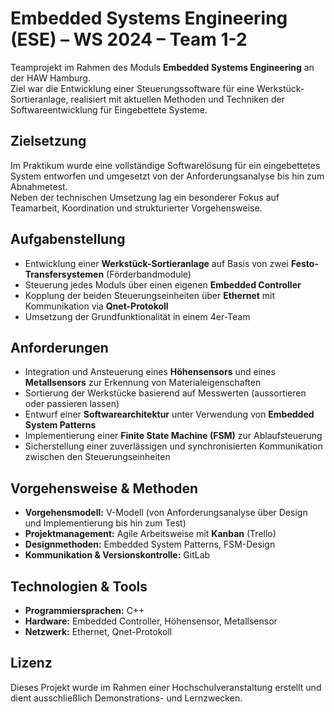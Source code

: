 # Embedded Systems Engineering (ESE) – WS 2024 – Team 1-2

Teamprojekt im Rahmen des Moduls **Embedded Systems Engineering** an der HAW Hamburg.  
Ziel war die Entwicklung einer Steuerungssoftware für eine Werkstück-Sortieranlage, realisiert mit aktuellen Methoden und Techniken der Softwareentwicklung für Eingebettete Systeme.

## Zielsetzung
Im Praktikum wurde eine vollständige Softwarelösung für ein eingebettetes System entworfen und umgesetzt von der Anforderungsanalyse bis hin zum Abnahmetest.  
Neben der technischen Umsetzung lag ein besonderer Fokus auf Teamarbeit, Koordination und strukturierter Vorgehensweise.

## Aufgabenstellung
- Entwicklung einer **Werkstück-Sortieranlage** auf Basis von zwei **Festo-Transfersystemen** (Förderbandmodule)
- Steuerung jedes Moduls über einen eigenen **Embedded Controller**
- Kopplung der beiden Steuerungseinheiten über **Ethernet** mit Kommunikation via **Qnet-Protokoll**
- Umsetzung der Grundfunktionalität in einem 4er-Team

## Anforderungen
- Integration und Ansteuerung eines **Höhensensors** und eines **Metallsensors** zur Erkennung von Materialeigenschaften
- Sortierung der Werkstücke basierend auf Messwerten (aussortieren oder passieren lassen)
- Entwurf einer **Softwarearchitektur** unter Verwendung von **Embedded System Patterns**
- Implementierung einer **Finite State Machine (FSM)** zur Ablaufsteuerung
- Sicherstellung einer zuverlässigen und synchronisierten Kommunikation zwischen den Steuerungseinheiten

## Vorgehensweise & Methoden
- **Vorgehensmodell:** V-Modell (von Anforderungsanalyse über Design und Implementierung bis hin zum Test)
- **Projektmanagement:** Agile Arbeitsweise mit **Kanban** (Trello)
- **Designmethoden:** Embedded System Patterns, FSM-Design
- **Kommunikation & Versionskontrolle:** GitLab

## Technologien & Tools
- **Programmiersprachen:** C++
- **Hardware:** Embedded Controller, Höhensensor, Metallsensor
- **Netzwerk:** Ethernet, Qnet-Protokoll

## Lizenz
Dieses Projekt wurde im Rahmen einer Hochschulveranstaltung erstellt und dient ausschließlich Demonstrations- und Lernzwecken.
